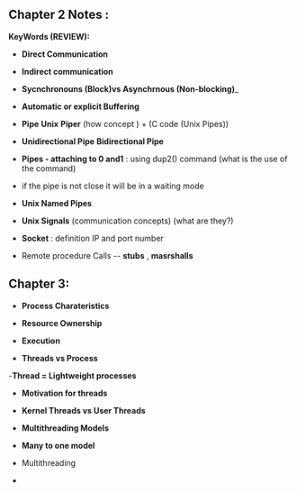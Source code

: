 
## Chapter 2 Notes :

__KeyWords (REVIEW):__


- __Direct Communication__

- __Indirect communication__

- __Sycnchronouns (Block)vs Asynchrnous (Non-blocking)___

- __Automatic or explicit Buffering__

- __Pipe__ __Unix__ __Piper__ (how concept ) +  (C code (Unix Pipes))

- __Unidirectional Pipe__ __Bidirectional Pipe__

- __Pipes - attaching to 0  and1__ : using dup2() command (what is the use of the command)

- if the pipe is not close it will be in a waiting mode

- __Unix Named Pipes__

- __Unix Signals__ (communication concepts) (what are they?)

- __Socket__ : definition IP and port number

- Remote procedure Calls -- __stubs__ , __masrshalls__



## Chapter 3:

- __Process Charateristics__

- __Resource Ownership__

- __Execution__

- __Threads vs Process__

-__Thread = Lightweight processes__

- __Motivation for threads__

- __Kernel Threads vs User Threads__

- __Multithreading Models__

- __Many to one model__

- Multithreading

- 



